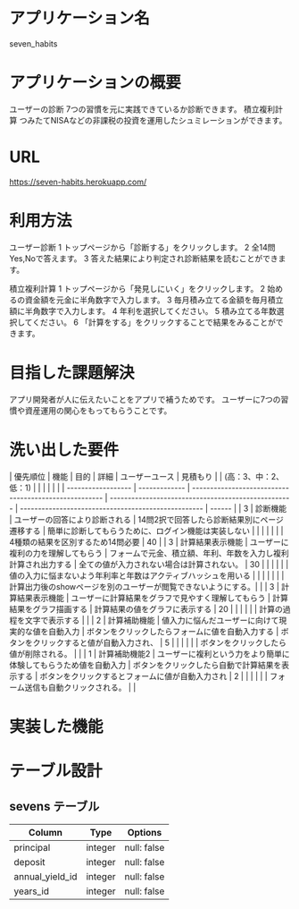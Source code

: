 # アプリケーション名
seven_habits

# アプリケーションの概要
ユーザーの診断 7つの習慣を元に実践できているか診断できます。
積立複利計算 つみたてNISAなどの非課税の投資を運用したシュミレーションができます。

# URL
https://seven-habits.herokuapp.com/

# 利用方法
ユーザー診断
1 トップページから「診断する」をクリックします。
2 全14問Yes,Noで答えます。
3 答えた結果により判定され診断結果を読むことができます。

積立複利計算
1 トップページから「発見しにいく」をクリックします。
2 始めるの資金額を元金に半角数字で入力します。
3 毎月積み立てる金額を毎月積立額に半角数字で入力します。
4 年利を選択してください。
5 積み立てる年数選択してください。
6 「計算をする」をクリックすることで結果をみることができます。

# 目指した課題解決
アプリ開発者が人に伝えたいことをアプリで補うためです。
ユーザーに7つの習慣や資産運用の関心をもってもらうことです。

# 洗い出した要件

| 優先順位             | 機能            | 目的                                                  | 詳細                                                 | ユーザーユース                                        | 見積もり |
| (高：3、中：2、低：1) |               |                                                       |                                                     |                                                     |        |
| ------------------ | ------------- | ----------------------------------------------------- | --------------------------------------------------- | --------------------------------------------------- | ------ |
|                  3 | 診断機能        | ユーザーの回答により診断される                            | 14問2択で回答したら診断結果別にページ遷移する               | 簡単に診断してもらうために、ログイン機能は実装しない        |        |
|                    |               |                                                       |                                                      | 4種類の結果を区別するため14問必要                       | 40     |
|                  3 | 計算結果表示機能 | ユーザーに複利の力を理解してもらう                         | フォームで元金、積立額、年利、年数を入力し複利計算され出力する | 全ての値が入力されない場合は計算されない。                 | 30     |
|                    |               |                                                       |                                                     | 値の入力に悩まないよう年利率と年数はアクティブハッシュを用いる |        |
|                    |               |                                                       |                                                     | 計算出力後のshowページを別のユーザーが閲覧できないようにする。|        |
|                  3 | 計算結果表示機能 | ユーザーに計算結果をグラフで見やすく理解してもらう            | 計算結果をグラフ描画する                                 | 計算結果の値をグラフに表示する                           | 20     |
|                    |               |                                                       |                                                      | 計算の過程を文字で表示する                              |        |
|                  2 | 計算補助機能    | 値入力に悩んだユーザーに向けて現実的な値を自動入力             | ボタンをクリックしたらフォームに値を自動入力する             | ボタンをクリックすると値が自動入力され、                  | 5      |
|                    |               |                                                       |                                                      | ボタンをクリックしたら値が削除される。                    |        |
|                  1 | 計算補助機能2   | ユーザーに複利という力をより簡単に体験してもらうため値を自動入力 | ボタンをクリックしたら自動で計算結果を表示する               | ボタンをクリックするとフォームに値が自動入力され           | 2      |
|                    |               |                                                       |                                                      | フォーム送信も自動クリックされる。                       |        |

# 実装した機能



# テーブル設計

## sevens テーブル

| Column          | Type       | Options                        |
| --------------- | ---------- | ------------------------------ |
| principal       | integer    | null: false                    |
| deposit         | integer    | null: false                    |
| annual_yield_id | integer    | null: false                    |
| years_id        | integer    | null: false                    |
